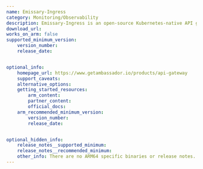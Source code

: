 ```yaml
---
name: Emissary-Ingress
category: Monitoring/Observability
description: Emissary-Ingress is an open-source Kubernetes-native API gateway for microservices built on the Envoy Proxy.
download_url:
works_on_arm: false
supported_minimum_version:
    version_number:
    release_date:


optional_info:
    homepage_url: https://www.getambassador.io/products/api-gateway
    support_caveats:
    alternative_options:
    getting_started_resources:
        arm_content:
        partner_content:
        official_docs:
    arm_recommended_minimum_version:
        version_number:
        release_date:


optional_hidden_info:
    release_notes__supported_minimum:
    release_notes__recommended_minimum:
    other_info: There are no ARM64 specific binaries or release notes. Build from source fails on the ARM64 platform. An [issue](https://github.com/emissary-ingress/emissary/issues/2121) is already raised regarding the same. 
---
```

